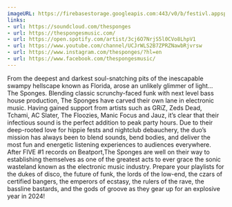 ```yaml
---
imageURL: https://firebasestorage.googleapis.com:443/v0/b/festivl.appspot.com/o/userContent%2F429DEDB0-BD83-49B0-B9B5-18D33E13E7A1.png?alt=media&token=b5b9c5cb-6e26-4be9-a1ff-738f69610f96
links:
- url: https://soundcloud.com/thesponges
- url: https://thespongesmusic.com/
- url: https://open.spotify.com/artist/3cj6O7NrjS5l0CVo8LhpV1
- url: https://www.youtube.com/channel/UCJrWLS2B7ZPRZNawbRjvrsw
- url: https://www.instagram.com/thesponges/?hl=en
- url: https://www.facebook.com/thespongesmusic/
---
```

From the deepest and darkest soul-snatching pits of the inescapable swampy hellscape known as Florida, arose an unlikely glimmer of light... The Sponges. Blending classic scrunchy-faced funk with next level bass house production, The Sponges have carved their own lane in electronic music. Having gained support from artists such as GRiZ, Zeds Dead, Tchami, AC Slater, The Floozies, Manic Focus and Jauz, it’s clear that their infectious sound is the perfect addition to peak party hours.
Due to their deep-rooted love for hippie fests and nightclub debauchery, the duo’s mission has always been to blend sounds, bend bodies, and deliver the most fun and energetic listening experiences to audiences everywhere. After FIVE #1 records on Beatport,The Sponges are well on their way to establishing themselves as one of the greatest acts to ever grace the sonic wasteland known as the electronic music industry. Prepare your playlists for the dukes of disco, the future of funk, the lords of the low-end, the czars of certified bangers, the emperors of ecstasy, the rulers of the rave, the bassline bastards, and the gods of groove as they gear up for an explosive year in 2024!